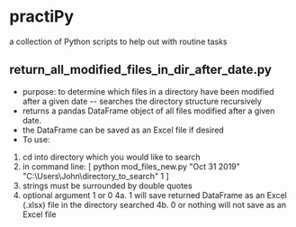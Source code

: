 # practiPy
a collection of Python scripts to help out with routine tasks

## return_all_modified_files_in_dir_after_date.py
- purpose: to determine which files in a directory have been modified after a given date
-- searches the directory structure recursively
- returns a pandas DataFrame object of all files modified after a given date.
- the DataFrame can be saved as an Excel file if desired
- To use:
1. cd into directory which you would like to search
2. in command line:
[ python mod_files_new.py "Oct 31 2019" "C:\Users\John\directory_to_search" 1 ]
3. strings must be surrounded by double quotes
4. optional argument 1 or 0
4a. 1 will save returned DataFrame as an Excel (.xlsx) file in the directory searched
4b. 0 or nothing will not save as an Excel file
